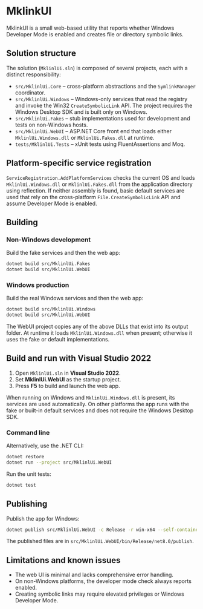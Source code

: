 # MklinkUI

MklinkUI is a small web-based utility that reports whether Windows Developer Mode is enabled and creates file or directory symbolic links.

## Solution structure
The solution (`MklinlUi.sln`) is composed of several projects, each with a distinct responsibility:

- `src/MklinlUi.Core` – cross-platform abstractions and the `SymlinkManager` coordinator.
- `src/MklinlUi.Windows` – Windows-only services that read the registry and invoke the Win32 `CreateSymbolicLink` API. The project requires the Windows Desktop SDK and is built only on Windows.
- `src/MklinlUi.Fakes` – stub implementations used for development and tests on non-Windows hosts.
- `src/MklinlUi.WebUI` – ASP.NET Core front end that loads either `MklinlUi.Windows.dll` or `MklinlUi.Fakes.dll` at runtime.
- `tests/MklinlUi.Tests` – xUnit tests using FluentAssertions and Moq.

## Platform-specific service registration
`ServiceRegistration.AddPlatformServices` checks the current OS and loads `MklinlUi.Windows.dll` or `MklinlUi.Fakes.dll` from the application directory using reflection. If neither assembly is found, basic default services are used that rely on the cross-platform `File.CreateSymbolicLink` API and assume Developer Mode is enabled.

## Building
### Non-Windows development
Build the fake services and then the web app:

```bash
dotnet build src/MklinlUi.Fakes
dotnet build src/MklinlUi.WebUI
```

### Windows production
Build the real Windows services and then the web app:

```bash
dotnet build src/MklinlUi.Windows
dotnet build src/MklinlUi.WebUI
```

The WebUI project copies any of the above DLLs that exist into its output folder. At runtime it loads `MklinlUi.Windows.dll` when present; otherwise it uses the fake or default implementations.

## Build and run with Visual Studio 2022
1. Open `MklinlUi.sln` in **Visual Studio 2022**.
2. Set **MklinlUi.WebUI** as the startup project.
3. Press **F5** to build and launch the web app.

When running on Windows and `MklinlUi.Windows.dll` is present, its services are used automatically. On other platforms the app runs with the fake or built-in default services and does not require the Windows Desktop SDK.

### Command line
Alternatively, use the .NET CLI:

```bash
dotnet restore
dotnet run --project src/MklinlUi.WebUI
```

Run the unit tests:

```bash
dotnet test
```

## Publishing
Publish the app for Windows:

```bash
dotnet publish src/MklinlUi.WebUI -c Release -r win-x64 --self-contained false
```
The published files are in `src/MklinlUi.WebUI/bin/Release/net8.0/publish`.

## Limitations and known issues
- The web UI is minimal and lacks comprehensive error handling.
- On non-Windows platforms, the developer mode check always reports enabled.
- Creating symbolic links may require elevated privileges or Windows Developer Mode.

